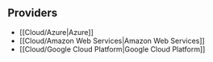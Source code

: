 
## Providers
- [[Cloud/Azure|Azure]]
- [[Cloud/Amazon Web Services|Amazon Web Services]]
- [[Cloud/Google Cloud Platform|Google Cloud Platform]]